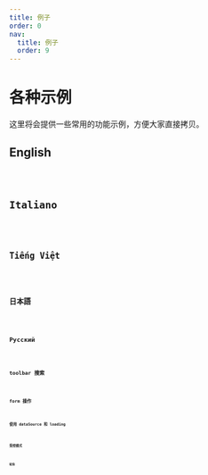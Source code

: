 ```yaml
---
title: 例子
order: 0
nav:
  title: 例子
  order: 9
---
```


# 各种示例

这里将会提供一些常用的功能示例，方便大家直接拷贝。

## English

<code src="./example/english.tsx" />

## Italiano

<code src="./example/italian.tsx" />

## Tiếng Việt

<code src="./example/vietnamese.tsx" />

## 日本語

<code src="./example/japanese.tsx" />

## Русский

<code src="./example/russian.tsx" />

## toolbar 搜索

<code src="./example/search.tsx" />

## form 操作

<code src="./example/form.tsx" />

## 使用 dataSource 和 loading

<code src="./example/dataSource.tsx" />

## 受控模式

<code src="./example/columnsStateMap.tsx" />

## 轮询

<code src="./example/pollinga.tsx" />
